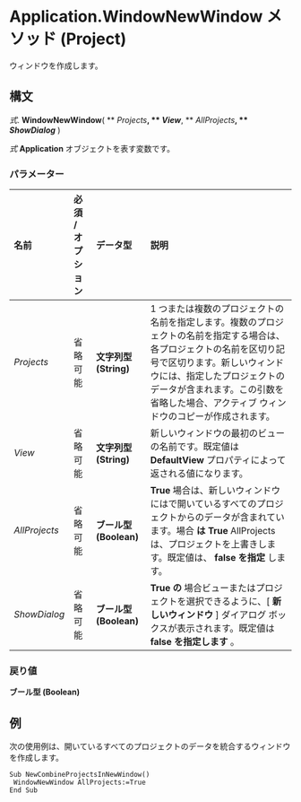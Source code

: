 
# Application.WindowNewWindow メソッド (Project)

ウィンドウを作成します。


## 構文

 _式_. **WindowNewWindow**( ** _Projects_**, ** _View_**, ** _AllProjects_**, ** _ShowDialog_** )

 _式_ **Application** オブジェクトを表す変数です。


### パラメーター



|**名前**|**必須 / オプション**|**データ型**|**説明**|
|:-----|:-----|:-----|:-----|
| _Projects_|省略可能|**文字列型 (String)**|1 つまたは複数のプロジェクトの名前を指定します。複数のプロジェクトの名前を指定する場合は、各プロジェクトの名前を区切り記号で区切ります。新しいウィンドウには、指定したプロジェクトのデータが含まれます。この引数を省略した場合、アクティブ ウィンドウのコピーが作成されます。|
| _View_|省略可能|**文字列型 (String)**|新しいウィンドウの最初のビューの名前です。既定値は **DefaultView** プロパティによって返される値になります。|
| _AllProjects_|省略可能|**ブール型 (Boolean)**|**True** 場合は、新しいウィンドウにはで開いているすべてのプロジェクトからのデータが含まれています。場合 **は True** AllProjects は、プロジェクトを上書きします。既定値は、 **false を指定** します。|
| _ShowDialog_|省略可能|**ブール型 (Boolean)**|**True の** 場合ビューまたはプロジェクトを選択できるように、[ **新しいウィンドウ** ] ダイアログ ボックスが表示されます。既定値は **false を指定します** 。|

### 戻り値

 **ブール型 (Boolean)**


## 例

次の使用例は、開いているすべてのプロジェクトのデータを統合するウィンドウを作成します。


```
Sub NewCombineProjectsInNewWindow() 
 WindowNewWindow AllProjects:=True 
End Sub
```


